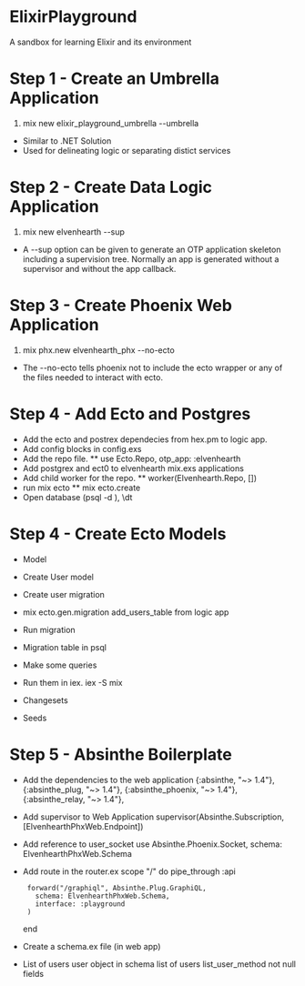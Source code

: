 # ElixirPlayground
A sandbox for learning Elixir and its environment

# Step 1 - Create an Umbrella Application
1. mix new elixir_playground_umbrella --umbrella
  * Similar to .NET Solution
  * Used for delineating logic or separating distict services

# Step 2 - Create Data Logic Application
1. mix new elvenhearth --sup
  * A --sup option can be given to generate an OTP application skeleton including a supervision tree. Normally an app is generated without a supervisor and without the app callback.

# Step 3 - Create Phoenix Web Application
1. mix phx.new elvenhearth_phx --no-ecto
  * The --no-ecto tells phoenix not to include the ecto wrapper or any of the files needed to interact with ecto.

# Step 4 - Add Ecto and Postgres
  * Add the ecto and postrex dependecies from hex.pm to logic app.
  * Add config blocks in config.exs
  * Add the repo file.
  ** use Ecto.Repo, otp_app: :elvenhearth
  * Add postgrex and ect0 to elvenhearth mix.exs applications
  * Add child worker for the repo.
  ** worker(Elvenhearth.Repo, [])
  * run mix ecto
  ** mix ecto.create
  * Open database (psql -d <db>), \dt

# Step 4 - Create Ecto Models
  * Model
  * Create User model
  * Create user migration
  * mix ecto.gen.migration add_users_table from logic app
  * Run migration
  * Migration table in psql
  * Make some queries
  * Run them in iex. iex -S mix
  * Changesets

  * Seeds

# Step 5 - Absinthe Boilerplate
 * Add the dependencies to the web application
      {:absinthe, "~> 1.4"},
      {:absinthe_plug, "~> 1.4"},
      {:absinthe_phoenix, "~> 1.4"},
      {:absinthe_relay, "~> 1.4"},
 * Add supervisor to Web Application
      supervisor(Absinthe.Subscription, [ElvenhearthPhxWeb.Endpoint])
 * Add reference to user_socket
    use Absinthe.Phoenix.Socket,
    schema: ElvenhearthPhxWeb.Schema
 * Add route in the router.ex
      scope "/" do
        pipe_through :api

        forward("/graphiql", Absinthe.Plug.GraphiQL,
          schema: ElvenhearthPhxWeb.Schema,
          interface: :playground
        )
      end
 * Create a schema.ex file (in web app)
 * List of users
    user object in schema
    list of users
    list_user_method
    not null fields